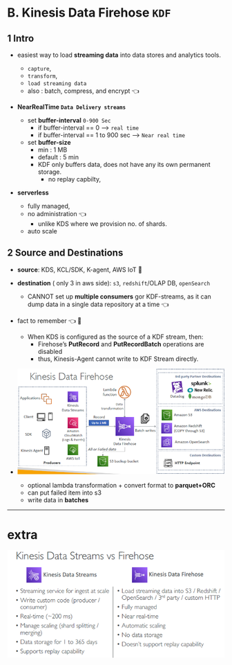 # B. Kinesis Data Firehose `KDF`
## 1 Intro
- easiest way to load **streaming data** into data stores and analytics tools.
  - `capture`, 
  - `transform`, 
  - `load streaming data`
  - also : batch, compress, and encrypt :point_left:
- **NearRealTime `Data Delivery streams`**
  - set **buffer-interval** `0-900 Sec`
      - if buffer-interval == 0 --> `real time`
      - if buffer-interval == 1 to 900 sec --> `Near real time`
  - set **buffer-size**
    - min : 1 MB
    - default : 5 min
    - KDF only buffers data, does not have any its own permanent storage.
      - no replay capbilty,
    
- **serverless**
  - fully managed, 
  - no administration :point_left:
    - unlike KDS where we provision no. of shards.
  - auto scale
  
## 2 Source and Destinations
- **source**: KDS, KCL/SDK, K-agent, AWS IoT :dart:
- **destination** ( only 3 in aws side): `s3`, `redshift`/OLAP DB, `openSearch`
  - CANNOT set up **multiple consumers** gor KDF-streams, as it can dump data in a single data repository at a time :point_left:
- fact to remember :point_left: :dart:
  - When KDS is configured as the source of a KDF stream, then:
    - Firehose’s **PutRecord** and **PutRecordBatch** operations are disabled 
    - thus, Kinesis-Agent cannot write to KDF Stream directly.
    
- ![img_3.png](../99_img/decouple/img_3.png)
  - optional lambda transformation + convert format to **parquet+ORC**
  - can put failed item into s3
  - write data in **batches**
  
---
# extra
![img.png](../99_img/dva/00/kds/img-kdf.png)